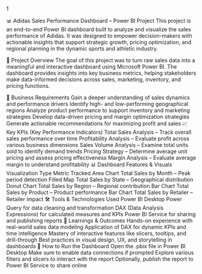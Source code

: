 1

📊 Adidas Sales Performance Dashboard – Power BI Project
This project is an end-to-end Power BI dashboard built to analyze and visualize the sales performance of Adidas. It was designed to empower decision-makers with actionable insights that support strategic growth, pricing optimization, and regional planning in the dynamic sports and athletic industry.

📌 Project Overview
The goal of this project was to turn raw sales data into a meaningful and interactive dashboard using Microsoft Power BI. The dashboard provides insights into key business metrics, helping stakeholders make data-informed decisions across sales, marketing, inventory, and pricing functions.

🎯 Business Requirements
Gain a deeper understanding of sales dynamics and performance drivers
Identify high- and low-performing geographical regions
Analyze product performance to support inventory and marketing strategies
Develop data-driven pricing and margin optimization strategies
Generate actionable recommendations for maximizing profit and sales
📈 Key KPIs (Key Performance Indicators)
Total Sales Analysis – Track overall sales performance over time
Profitability Analysis – Evaluate profit across various business dimensions
Sales Volume Analysis – Examine total units sold to identify demand trends
Pricing Strategy – Determine average unit pricing and assess pricing effectiveness
Margin Analysis – Evaluate average margin to understand profitability
📊 Dashboard Features & Visuals
Visualization Type	Metric Tracked
Area Chart	Total Sales by Month – Peak period detection
Filled Map	Total Sales by State – Geographical distribution
Donut Chart	Total Sales by Region – Regional contribution
Bar Chart	Total Sales by Product – Product performance
Bar Chart	Total Sales by Retailer – Retailer impact
🛠️ Tools & Technologies Used
Power BI Desktop
Power Query for data cleaning and transformation
DAX (Data Analysis Expressions) for calculated measures and KPIs
Power BI Service for sharing and publishing reports
📌 Learnings & Outcomes
Hands-on experience with real-world sales data modeling
Application of DAX for dynamic KPIs and time intelligence
Mastery of interactive features like slicers, tooltips, and drill-through
Best practices in visual design, UX, and storytelling in dashboards
🚀 How to Run the Dashboard
Open the .pbix file in Power BI Desktop
Make sure to enable data connections if prompted
Explore various filters and slicers to interact with the report
Optionally, publish the report to Power BI Service to share online

